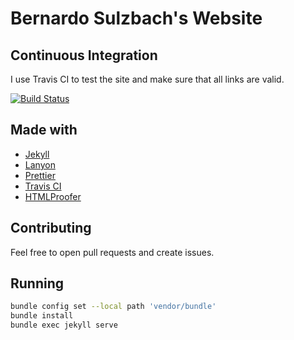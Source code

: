 # Bernardo Sulzbach's Website

## Continuous Integration

I use Travis CI to test the site and make sure that all links are valid.

[![Build Status](https://travis-ci.org/bernardosulzbach/bernardosulzbach.github.io.svg?branch=master)](https://travis-ci.org/bernardosulzbach/bernardosulzbach.github.io)

## Made with

+ [Jekyll](https://github.com/jekyll/jekyll)
+ [Lanyon](https://github.com/poole/lanyon)
+ [Prettier](https://prettier.io/)
+ [Travis CI](https://travis-ci.org/)
+ [HTMLProofer](https://github.com/gjtorikian/html-proofer)

## Contributing

Feel free to open pull requests and create issues.

## Running

```bash
bundle config set --local path 'vendor/bundle'
bundle install
bundle exec jekyll serve
```
